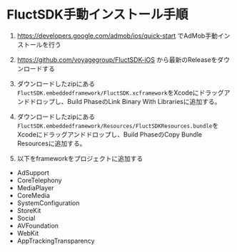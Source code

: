 # FluctSDK手動インストール手順

1. https://developers.google.com/admob/ios/quick-start でAdMob手動インストールを行う

1. https://github.com/voyagegroup/FluctSDK-iOS から最新のReleaseをダウンロードする
2. ダウンロードしたzipにある `FluctSDK.embeddedframework/FluctSDK.xcframework`をXcodeにドラッグアンドドロップし、Build PhaseのLink Binary With Librariesに追加する。
3. ダウンロードしたzipにある `FluctSDK.embeddedframework/Resources/FluctSDKResources.bundle`をXcodeにドラッグアンドドロップし、Build PhaseのCopy Bundle Resourcesに追加する。
4. 以下をframeworkをプロジェクトに追加する
- AdSupport
- CoreTelephony
- MediaPlayer
- CoreMedia
- SystemConfiguration
- StoreKit
- Social
- AVFoundation
- WebKit
- AppTrackingTransparency